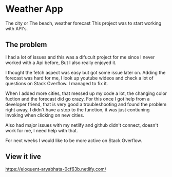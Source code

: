 # Weather App

The city or The beach, weather forecast
This project was to start working with API's. 

## The problem

I had a lot of issues and this was a difucult project for me since I never worked with a Api before, But I also really enjoyed it. 

I thought the fetch aspect was easy but got some issue later on.
Adding the forecast was hard for me, I look up youtube wideos and check a lot of questions on Stack Overflow. I managed to fix it.

When I added more cities, that messed up my code a lot, the changing color fuction and the forecast did go crazy.
For this once I got help from a developer friend, that is very good a troubleshooting and found the problem right away, I didn't have a stop to the function, it was just contiuning invoking when clicking on new cities. 

Also had major issues with my netlify and github didn't connect, doesn't work for me, I need help with that.

For next weeks I would like to be more active on Stack Overflow.


## View it live
https://eloquent-aryabhata-0cf63b.netlify.com/
